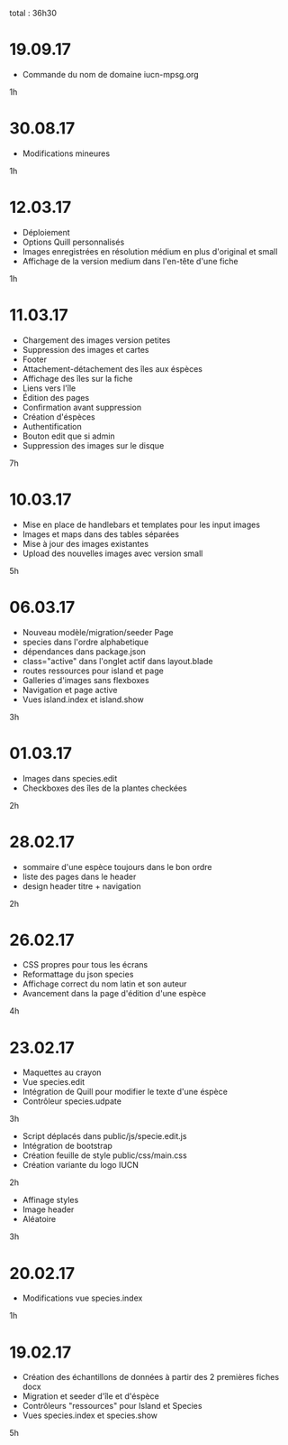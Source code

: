 total : 36h30

# 19.09.17

* Commande du nom de domaine iucn-mpsg.org

1h

# 30.08.17

* Modifications mineures

1h

# 12.03.17

* Déploiement
* Options Quill personnalisés
* Images enregistrées en résolution médium en plus d'original et small
* Affichage de la version medium dans l'en-tête d'une fiche

1h

# 11.03.17

* Chargement des images version petites
* Suppression des images et cartes
* Footer
* Attachement-détachement des îles aux éspèces
* Affichage des îles sur la fiche
* Liens vers l'île
* Édition des pages
* Confirmation avant suppression
* Création d'éspèces
* Authentification
* Bouton edit que si admin
* Suppression des images sur le disque

7h

# 10.03.17

* Mise en place de handlebars et templates pour les input images
* Images et maps dans des tables séparées
* Mise à jour des images existantes
* Upload des nouvelles images avec version small

5h

# 06.03.17

* Nouveau modèle/migration/seeder Page
* species dans l'ordre alphabetique
* dépendances dans package.json
* class="active" dans l'onglet actif dans layout.blade
* routes ressources pour island et page
* Galleries d'images sans flexboxes
* Navigation et page active
* Vues island.index et island.show

3h

# 01.03.17

* Images dans species.edit
* Checkboxes des îles de la plantes checkées

2h

# 28.02.17

* sommaire d'une espèce toujours dans le bon ordre
* liste des pages dans le header
* design header titre + navigation

2h

# 26.02.17

* CSS propres pour tous les écrans
* Reformattage du json species
* Affichage correct du nom latin et son auteur
* Avancement dans la page d'édition d'une espèce

4h

# 23.02.17

* Maquettes au crayon
* Vue species.edit
* Intégration de Quill pour modifier le texte d'une éspèce
* Contrôleur species.udpate

3h

* Script déplacés dans public/js/specie.edit.js
* Intégration de bootstrap
* Création feuille de style public/css/main.css
* Création variante du logo IUCN

2h

* Affinage styles
* Image header
* Aléatoire

3h

# 20.02.17

* Modifications vue species.index

1h

# 19.02.17

* Création des échantillons de données à partir des 2 premières fiches docx
* Migration et seeder d'île et d'éspèce
* Contrôleurs "ressources" pour Island et Species
* Vues species.index et species.show

5h